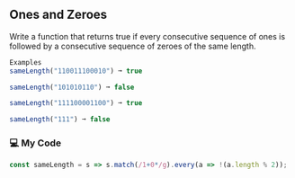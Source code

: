 ## Ones and Zeroes

Write a function that returns true if every consecutive sequence of ones is followed by a consecutive sequence of zeroes of the same length.
```js
Examples
sameLength("110011100010") ➞ true

sameLength("101010110") ➞ false

sameLength("111100001100") ➞ true

sameLength("111") ➞ false
```
### :computer: My Code
```js
const sameLength = s => s.match(/1+0*/g).every(a => !(a.length % 2));

```
